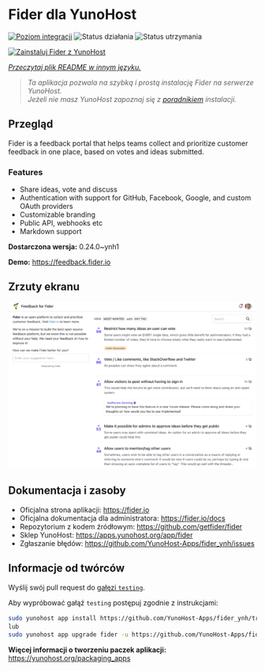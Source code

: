 <!--
To README zostało automatycznie wygenerowane przez <https://github.com/YunoHost/apps/tree/master/tools/readme_generator>
Nie powinno być ono edytowane ręcznie.
-->

# Fider dla YunoHost

[![Poziom integracji](https://apps.yunohost.org/badge/integration/fider)](https://ci-apps.yunohost.org/ci/apps/fider/)
![Status działania](https://apps.yunohost.org/badge/state/fider)
![Status utrzymania](https://apps.yunohost.org/badge/maintained/fider)

[![Zainstaluj Fider z YunoHost](https://install-app.yunohost.org/install-with-yunohost.svg)](https://install-app.yunohost.org/?app=fider)

*[Przeczytaj plik README w innym języku.](./ALL_README.md)*

> *Ta aplikacja pozwala na szybką i prostą instalację Fider na serwerze YunoHost.*  
> *Jeżeli nie masz YunoHost zapoznaj się z [poradnikiem](https://yunohost.org/install) instalacji.*

## Przegląd

Fider is a feedback portal that helps teams collect and prioritize customer feedback in one place, based on votes and ideas submitted.

### Features

- Share ideas, vote and discuss
- Authentication with support for GitHub, Facebook, Google, and custom OAuth providers
- Customizable branding
- Public API, webhooks etc
- Markdown support


**Dostarczona wersja:** 0.24.0~ynh1

**Demo:** <https://feedback.fider.io>

## Zrzuty ekranu

![Zrzut ekranu z Fider](./doc/screenshots/screenshot.png)

## Dokumentacja i zasoby

- Oficjalna strona aplikacji: <https://fider.io>
- Oficjalna dokumentacja dla administratora: <https://fider.io/docs>
- Repozytorium z kodem źródłowym: <https://github.com/getfider/fider>
- Sklep YunoHost: <https://apps.yunohost.org/app/fider>
- Zgłaszanie błędów: <https://github.com/YunoHost-Apps/fider_ynh/issues>

## Informacje od twórców

Wyślij swój pull request do [gałęzi `testing`](https://github.com/YunoHost-Apps/fider_ynh/tree/testing).

Aby wypróbować gałąź `testing` postępuj zgodnie z instrukcjami:

```bash
sudo yunohost app install https://github.com/YunoHost-Apps/fider_ynh/tree/testing --debug
lub
sudo yunohost app upgrade fider -u https://github.com/YunoHost-Apps/fider_ynh/tree/testing --debug
```

**Więcej informacji o tworzeniu paczek aplikacji:** <https://yunohost.org/packaging_apps>

